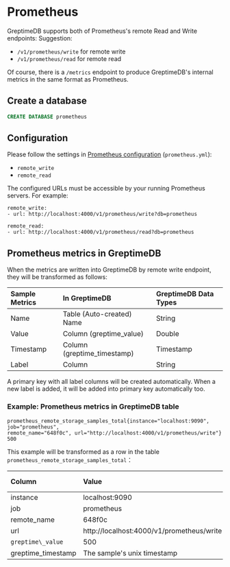 # Prometheus

GreptimeDB supports both of Prometheus's remote Read and Write endpoints:
Suggestion:

- `/v1/prometheus/write` for remote write
- `/v1/prometheus/read` for remote read

Of course, there is a `/metrics` endpoint to produce GreptimeDB's internal metrics in the same
format as Prometheus.

## Create a database

```sql
CREATE DATABASE prometheus
```

## Configuration

Please follow the settings in [Prometheus configuration][1] (`prometheus.yml`):

- `remote_write`
- `remote_read`

[1]: <https://prometheus.io/docs/prometheus/latest/configuration/configuration/#configuration-file>

The configured URLs must be accessible by your running Prometheus servers. For example:

```
remote_write:
- url: http://localhost:4000/v1/prometheus/write?db=prometheus

remote_read:
- url: http://localhost:4000/v1/prometheus/read?db=prometheus
```

## Prometheus metrics in GreptimeDB

When the metrics are written into GreptimeDB by remote write endpoint, they will be transformed as
follows:

| Sample Metrics | In GreptimeDB                | GreptimeDB Data Types |
|:---------------|:-----------------------------|:----------------------|
| Name           | Table (Auto-created) Name    | String                |
| Value          | Column (greptime\_value)     | Double                |
| Timestamp      | Column (greptime\_timestamp) | Timestamp             |
| Label          | Column                       | String                |

 A primary key with all label columns will be created automatically. When a new label is added, it
 will be added into primary key automatically too.

### Example: Prometheus metrics in GreptimeDB table

```text
prometheus_remote_storage_samples_total{instance="localhost:9090", job="prometheus",
remote_name="648f0c", url="http://localhost:4000/v1/prometheus/write"} 500
```

This example will be transformed as a row in the table `prometheus_remote_storage_samples_total`：

| Column             | Value                                     | Column  Data  Type |
|:-------------------|:------------------------------------------|:-------------------|
| instance           | localhost:9090                            | String             |
| job                | prometheus                                | String             |
| remote\_name       | 648f0c                                    | String             |
| url                | http://localhost:4000/v1/prometheus/write | String             |
| `greptime\_value`  | 500                                       | Double             |
| greptime_timestamp | The sample's unix timestamp               | Timestamp          |
